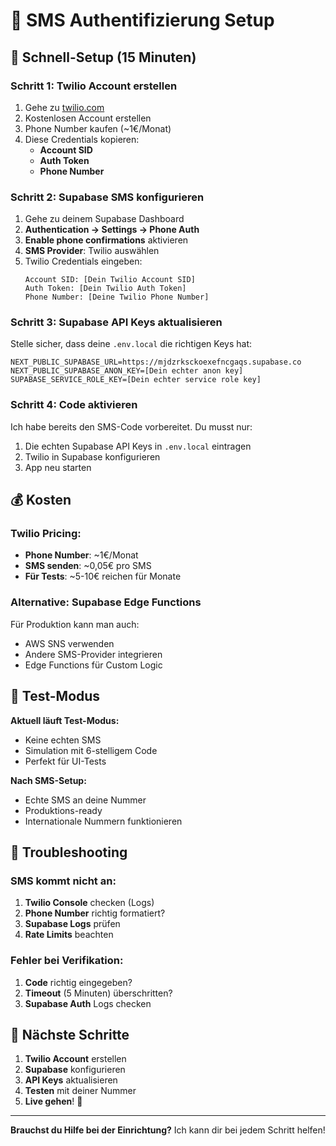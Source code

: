# 📱 SMS Authentifizierung Setup

## 🚀 Schnell-Setup (15 Minuten)

### Schritt 1: Twilio Account erstellen
1. Gehe zu [twilio.com](https://twilio.com)
2. Kostenlosen Account erstellen
3. Phone Number kaufen (~1€/Monat)
4. Diese Credentials kopieren:
   - **Account SID**
   - **Auth Token**
   - **Phone Number**

### Schritt 2: Supabase SMS konfigurieren
1. Gehe zu deinem Supabase Dashboard
2. **Authentication → Settings → Phone Auth**
3. **Enable phone confirmations** aktivieren
4. **SMS Provider**: Twilio auswählen
5. Twilio Credentials eingeben:
   ```
   Account SID: [Dein Twilio Account SID]
   Auth Token: [Dein Twilio Auth Token]
   Phone Number: [Deine Twilio Phone Number]
   ```

### Schritt 3: Supabase API Keys aktualisieren
Stelle sicher, dass deine `.env.local` die richtigen Keys hat:
```env
NEXT_PUBLIC_SUPABASE_URL=https://mjdzrksckoexefncgaqs.supabase.co
NEXT_PUBLIC_SUPABASE_ANON_KEY=[Dein echter anon key]
SUPABASE_SERVICE_ROLE_KEY=[Dein echter service role key]
```

### Schritt 4: Code aktivieren
Ich habe bereits den SMS-Code vorbereitet. Du musst nur:
1. Die echten Supabase API Keys in `.env.local` eintragen
2. Twilio in Supabase konfigurieren
3. App neu starten

## 💰 Kosten

### Twilio Pricing:
- **Phone Number**: ~1€/Monat
- **SMS senden**: ~0,05€ pro SMS
- **Für Tests**: ~5-10€ reichen für Monate

### Alternative: Supabase Edge Functions
Für Produktion kann man auch:
- AWS SNS verwenden
- Andere SMS-Provider integrieren
- Edge Functions für Custom Logic

## 🧪 Test-Modus

**Aktuell läuft Test-Modus:**
- Keine echten SMS
- Simulation mit 6-stelligem Code
- Perfekt für UI-Tests

**Nach SMS-Setup:**
- Echte SMS an deine Nummer
- Produktions-ready
- Internationale Nummern funktionieren

## 🔧 Troubleshooting

### SMS kommt nicht an:
1. **Twilio Console** checken (Logs)
2. **Phone Number** richtig formatiert?
3. **Supabase Logs** prüfen
4. **Rate Limits** beachten

### Fehler bei Verifikation:
1. **Code** richtig eingegeben?
2. **Timeout** (5 Minuten) überschritten?
3. **Supabase Auth** Logs checken

## 🚀 Nächste Schritte

1. **Twilio Account** erstellen
2. **Supabase** konfigurieren  
3. **API Keys** aktualisieren
4. **Testen** mit deiner Nummer
5. **Live gehen**! 🎉

---

**Brauchst du Hilfe bei der Einrichtung?** Ich kann dir bei jedem Schritt helfen!